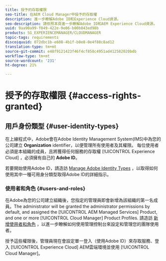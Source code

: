 ```yaml
---
title: 授予的存取權限
seo-title: 在AEM Cloud Manager中授予的存取權
description: 進一步瞭解Adobe ID和Experience Cloud資源。
seo-description: 請依照本頁進一步瞭解Adobe ID和AEM Experience Cloud資源。
uuid: 9aa90a99-f049-422e-9e06-b00b843ed98b
products: SG_EXPERIENCEMANAGER/CLOUDMANAGER
topic-tags: requirements
discoiquuid: 072dbc1b-e608-4b1f-b0e8-0e4f88c8ad12
translation-type: tm+mt
source-git-commit: e48f9121423f46f4cf858c4951ad412582020bdb
workflow-type: tm+mt
source-wordcount: '231'
ht-degree: 21%

---
```



# 授予的存取權限 {#access-rights-granted}

## 用戶身份類型 {#user-identity-types}

在上線程式中，Adobe會在Adobe Identity Management System(IMS)中為您的公司建立 **Organization** identifier，以便管理所有使用者及其權限。 每位使用者必須是本組織的成員，且將獲得任何服務的存取權 [!UICONTROL Experience Cloud] ，必須擁有自己的 **Adobe ID**。

若要開始使用Adobe ID，請造訪 [Manage Adobe Identity Types](https://helpx.adobe.com/enterprise/using/identity.html) ，以取得如何使用其中一種可用身分類型取得Adobe ID的詳細指示。

### 使用者和角色 {#users-and-roles}

在Adobe為您的公司建立組織後，您指定的管理員即會新增為該組織的第一名成員。The administrator will be granted the administrator permissions by default, and assigned the [!UICONTROL AEM Managed Services] Product, and one or more [!UICONTROL Cloud Manager] Product Profiles. 請造訪 [新增使用者和角色](setting-up-users-and-roles.md) ，以進一步瞭解如何使用管理控制台來設定和管理您的團隊使用者。

授予這些權限後，管理員現在會設定單一登入（使用Adobe ID）來存取服務、登入 [!UICONTROL Experience Cloud] AEM雲端環境並使用 [!UICONTROL Cloud Manager]。
